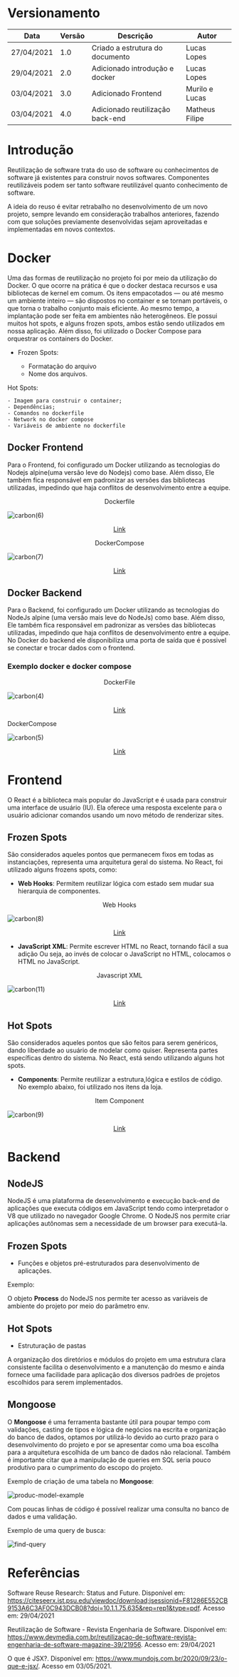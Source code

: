 # Versionamento

| Data       | Versão | Descrição                        | Autor          |
| ---------- | ------ | -------------------------------- | -------------- |
| 27/04/2021 | 1.0    | Criado a estrutura do documento  | Lucas Lopes    |
| 29/04/2021 | 2.0    | Adicionado introdução e docker   | Lucas Lopes    |
| 03/04/2021 | 3.0    | Adicionado Frontend              | Murilo e Lucas |
| 03/04/2021 | 4.0    | Adicionado reutilização back-end | Matheus Filipe |

# Introdução

Reutilização de software trata do uso de software ou conhecimentos de software já existentes para construir novos softwares. Componentes reutilizáveis podem ser tanto software reutilizável quanto conhecimento de software.

A ideia do reuso é evitar retrabalho no desenvolvimento de um novo projeto, sempre levando em consideração trabalhos anteriores, fazendo com que soluções previamente desenvolvidas sejam aproveitadas e implementadas em novos contextos.

# Docker

Uma das formas de reutilização no projeto foi por meio da utilização do Docker. O que ocorre na prática é que o docker destaca recursos e usa bibliotecas de kernel em comum. Os itens empacotados — ou até mesmo um ambiente inteiro — são dispostos no container e se tornam portáveis, o que torna o trabalho conjunto mais eficiente. Ao mesmo tempo, a implantação pode ser feita em ambientes não heterogêneos. Ele possui muitos hot spots, e alguns frozen spots, ambos estão sendo utilizados em nossa aplicação. Além disso, foi utilizado o Docker Compose para orquestrar os containers do Docker.

- Frozen Spots:

  - Formatação do arquivo
  - Nome dos arquivos.

Hot Spots:

    - Imagem para construir o container;
    - Dependências;
    - Comandos no dockerfile
    - Network no docker compose
    - Variáveis de ambiente no dockerfile

## Docker Frontend

Para o Frontend, foi configurado um Docker utilizando as tecnologias do Nodejs alpine(uma versão leve do Nodejs) como base. Além disso, Ele também fica responsável em padronizar as versões das bibliotecas utilizadas, impedindo que haja conflitos de desenvolvimento entre a equipe.

<p align="center"> Dockerfile </p>

![carbon(6)](https://user-images.githubusercontent.com/38164895/116637116-6fde4600-a939-11eb-885c-fcd02941ea34.png)

<p align="center"> <a href="https://github.com/UnBArqDsw2020-2/2020.2_G4-Meubrecho-frontend/blob/master/frontend/Dockerfile"> Link </a> </p>

<p align="center"> DockerCompose </p>

![carbon(7)](https://user-images.githubusercontent.com/38164895/116637217-ab791000-a939-11eb-9ef4-2afcf709c184.png)

<p align="center"> <a href="https://github.com/UnBArqDsw2020-2/2020.2_G4-Meubrecho-frontend/blob/master/frontend/docker-compose.yml"> Link </a> </p>

## Docker Backend

Para o Backend, foi configurado um Docker utilizando as tecnologias do NodeJs alpine (uma versão mais leve do NodeJs) como base. Além disso, Ele também fica responsável em padronizar as versões das bibliotecas utilizadas, impedindo que haja conflitos de desenvolvimento entre a equipe. No Docker do backend ele disponibiliza uma porta de saída que é possivel se conectar e trocar dados com o frontend.

### Exemplo docker e docker compose

<p align="center">DockerFile</p>

![carbon(4)](https://user-images.githubusercontent.com/38164895/116635410-15db8180-a935-11eb-89f9-157f15230a23.png)

<p align="center"> <a href="https://github.com/UnBArqDsw2020-2/2020.2_G4-Meubrecho-backend/blob/master/Dockerfile"> Link </a> </p>

<p align="justify"> DockerCompose </p>

![carbon(5)](https://user-images.githubusercontent.com/38164895/116635494-5509d280-a935-11eb-95de-c1f008088dd7.png)

<p align="center"> <a href="https://github.com/UnBArqDsw2020-2/2020.2_G4-Meubrecho-backend/blob/master/docker-compose.yaml"> Link </a> </p>

# Frontend

O React é a biblioteca mais popular do JavaScript e é usada para construir uma interface de usuário (IU). Ela oferece uma resposta excelente para o usuário adicionar comandos usando um novo método de renderizar sites.

## Frozen Spots

São considerados aqueles pontos que permanecem fixos em todas as instanciações, representa uma arquitetura geral do sistema. No React, foi utilizado alguns frozens spots, como:

- **Web Hooks**: Permitem reutilizar lógica com estado sem mudar sua hierarquia de componentes.

<p align="center"> Web Hooks </p>

![carbon(8)](https://user-images.githubusercontent.com/38164895/116934189-03b25980-ac3b-11eb-9852-3e7c810b23b1.png)

<p align="center"> <a href="https://github.com/UnBArqDsw2020-2/2020.2_G4-Meubrecho-frontend/blob/master/frontend/src/pages/Home/index.js"> Link </a> </p>

- **JavaScript XML**: Permite escrever HTML no React, tornando fácil a sua adição Ou seja, ao invés de colocar o JavaScript no HTML, colocamos o HTML no JavaScript.

<p align="center"> Javascript XML </p>

![carbon(11)](https://user-images.githubusercontent.com/38164895/116935267-7e2fa900-ac3c-11eb-8c87-50180461191e.png)

<p align="center"> <a href="https://github.com/UnBArqDsw2020-2/2020.2_G4-Meubrecho-frontend/blob/master/frontend/src/pages/Registro/index.js"> Link </a> </p>

## Hot Spots

São considerados aqueles pontos que são feitos para serem genéricos, dando liberdade ao usuário de modelar como quiser. Representa partes específicas dentro do sistema. No React, está sendo utilizando alguns hot spots.

- **Components**: Permite reutilizar a estrutura,lógica e estilos de código. No exemplo abaixo, foi utilizado nos itens da loja.

<p align="center"> Item Component </p>

![carbon(9)](https://user-images.githubusercontent.com/38164895/116934704-b08cd680-ac3b-11eb-8e9a-9f10e14a3192.png)

<p align="center"> <a href="https://github.com/UnBArqDsw2020-2/2020.2_G4-Meubrecho-frontend/blob/master/frontend/src/components/item/item.js"> Link </a> </p>

# Backend

## NodeJS

NodeJS é uma plataforma de desenvolvimento e execução back-end de aplicações que executa códigos em JavaScript tendo como interpretador o V8 que utilizado no navegador Google Chrome. O NodeJS nos permite criar aplicações autônomas sem a necessidade de um browser para executá-la.

## Frozen Spots

- Funções e objetos pré-estruturados para desenvolvimento de aplicações.

Exemplo:

O objeto <b>Process</b> do NodeJS nos permite ter acesso as variáveis de ambiente do projeto por meio do parâmetro env.

## Hot Spots

- Estruturação de pastas

A organização dos diretórios e módulos do projeto em uma estrutura clara consistente facilita o desenvolvimento e a manutenção do mesmo e ainda fornece uma facilidade para aplicação dos diversos padrões de projetos escolhidos para serem implementados.

## Mongoose

O <b>Mongoose</b> é uma ferramenta bastante útil para poupar tempo com validações, casting de tipos e lógica de negócios na escrita e organização do banco de dados, optamos por utilizá-lo devido ao curto prazo para o desenvolvimento do projeto e por se apresentar como uma boa escolha para a arquitetura escolhida de um banco de dados não relacional. Também é importante citar que a manipulação de queries em SQL seria pouco produtivo para o cumprimento do escopo do projeto.

Exemplo de criação de uma tabela no <b>Mongoose</b>:

![produc-model-example](https://i.imgur.com/8LaMVJa.png)

Com poucas linhas de código é possível realizar uma consulta no banco de dados e uma validação.

Exemplo de uma query de busca:

![find-query](https://i.imgur.com/IGuuJlH.png)

# Referências

Software Reuse Research: Status and Future. Disponível em: https://citeseerx.ist.psu.edu/viewdoc/download;jsessionid=F81286E552CB9153A6C3AF0C943DCB08?doi=10.1.1.75.635&rep=rep1&type=pdf. Acesso em: 29/04/2021

Reutilização de Software - Revista Engenharia de Software. Disponível em: https://www.devmedia.com.br/reutilizacao-de-software-revista-engenharia-de-software-magazine-39/21956. Acesso em: 29/04/2021

O que é JSX?. Disponível em: https://www.mundojs.com.br/2020/09/23/o-que-e-jsx/. Acesso em 03/05/2021.
